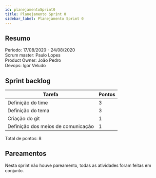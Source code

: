```yaml
---
id: planejamentoSprint0
title: Planejamento Sprint 0
sidebar_label: Planejamento Sprint 0
---
```


## Resumo

Período: 17/08/2020 - 24/08/2020 <br>
Scrum master: Paulo Lopes <br>
Product Owner: João Pedro <br>
Devops: Igor Veludo <br>

## Sprint backlog

| Tarefa | Pontos |
|--------|--------|
| Definição do time | 3 |
| Definição do tema | 3 |
| Criação do git | 1 |
| Definição dos meios de comunicação | 1 |

Total de pontos: 8

## Pareamentos

Nesta sprint não houve pareamento, todas as atividades foram feitas em conjunto.